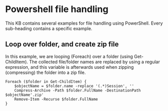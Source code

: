 # Powershell file handling

This KB contains several examples for file handling using PowerShell. Every sub-heading contains a specific example.

## Loop over folder, and create zip file

In this example, we are looping (Foreach) over a folder (using Get-ChildItem). The collected file/folder names are replaced by using a regular expression, and this variable is afterwards used when zipping (compressing) the folder into a zip file.

```
Foreach ($folder in Get-ChildItem) {
    $objectName = $folder.name -replace '(.*)Session', ''
    Compress-Archive -Path $folder.FullName -DestinationPath $objectName'.zip'
    Remove-Item -Recurse $folder.FullName
}
```
